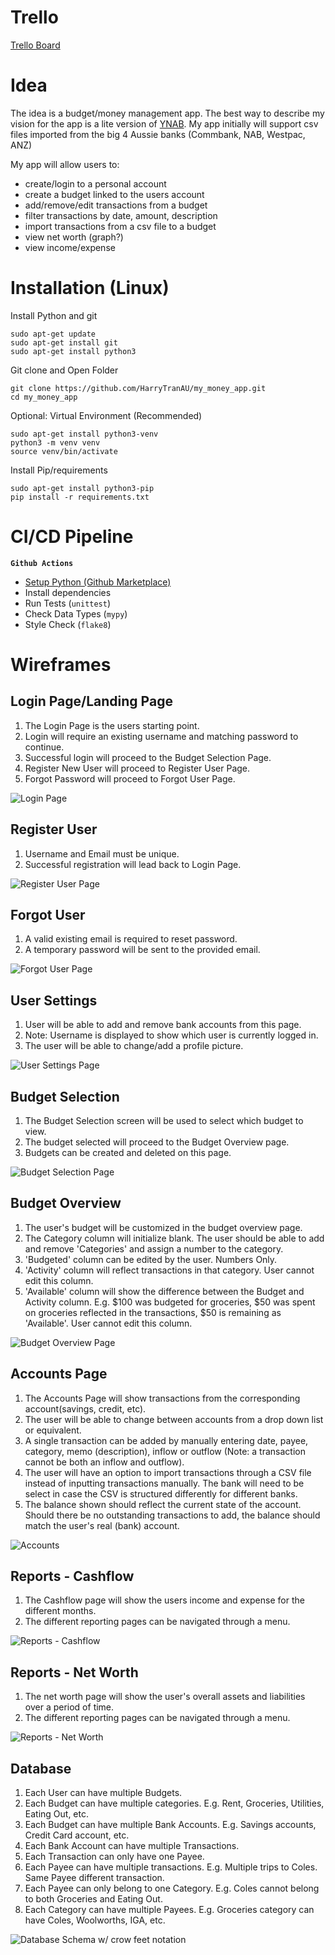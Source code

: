  # Trello

 [Trello Board](https://trello.com/b/Kd6QIMNx/my-money-app)

# Idea

The idea is a budget/money management app. The best way to describe my vision for the app is a lite version of [YNAB](https://www.youneedabudget.com/). My app initially will support csv files imported from the big 4 Aussie banks (Commbank, NAB, Westpac, ANZ)

My app will allow users to:

 - create/login to a personal account
 - create a budget linked to the users account
 - add/remove/edit transactions from a budget
 - filter transactions by date, amount, description
 - import transactions from a csv file to a budget
 - view net worth (graph?)
 - view income/expense

# Installation (Linux)

Install Python and git
```
sudo apt-get update
sudo apt-get install git
sudo apt-get install python3
```

Git clone and Open Folder
```
git clone https://github.com/HarryTranAU/my_money_app.git
cd my_money_app
```

Optional: Virtual Environment (Recommended)

```
sudo apt-get install python3-venv
python3 -m venv venv
source venv/bin/activate
```

Install Pip/requirements
```
sudo apt-get install python3-pip
pip install -r requirements.txt
```

# CI/CD Pipeline

**`Github Actions`**

 - [Setup Python (Github Marketplace)](https://github.com/marketplace/actions/setup-python)
 - Install dependencies
 - Run Tests (`unittest`)
 - Check Data Types (`mypy`)
 - Style Check (`flake8`) 

# Wireframes

## Login Page/Landing Page

1. The Login Page is the users starting point.
2. Login will require an existing username and matching password to continue.
3. Successful login will proceed to the Budget Selection Page.
4. Register New User will proceed to Register User Page.
5. Forgot Password will proceed to Forgot User Page.

![Login Page](docs/wireframes/Login_Page.png)

## Register User

1. Username and Email must be unique.
2. Successful registration will lead back to Login Page.

![Register User Page](docs/wireframes/Register_User.png)

## Forgot User

1. A valid existing email is required to reset password.
2. A temporary password will be sent to the provided email.

![Forgot User Page](docs/wireframes/Forgot_User.png)

## User Settings

1. User will be able to add and remove bank accounts from this page.
2. Note: Username is displayed to show which user is currently logged in.
3. The user will be able to change/add a profile picture.

![User Settings Page](docs/wireframes/User_Settings.png)

## Budget Selection

1. The Budget Selection screen will be used to select which budget to view.
2. The budget selected will proceed to the Budget Overview page.
3. Budgets can be created and deleted on this page.

![Budget Selection Page](docs/wireframes/Budget_Selection.png)

## Budget Overview

1. The user's budget will be customized in the budget overview page.
2. The Category column will initialize blank. The user should be able to add and remove 'Categories' and assign a number to the category.
3. 'Budgeted' column can be edited by the user. Numbers Only.
4. 'Activity' column will reflect transactions in that category. User cannot edit this column.
5. 'Available' column will show the difference between the Budget and Activity column. E.g. $100 was budgeted for groceries, $50 was spent on groceries reflected in the transactions, $50 is remaining as 'Available'. User cannot edit this column.

![Budget Overview Page](docs/wireframes/Budget_Overview.png)

## Accounts Page

1. The Accounts Page will show transactions from the corresponding account(savings, credit, etc).
2. The user will be able to change between accounts from a drop down list or equivalent.
3. A single transaction can be added by manually entering date, payee, category, memo (description), inflow or outflow (Note: a transaction cannot be both an inflow and outflow).
4. The user will have an option to import transactions through a CSV file instead of inputting transactions manually. The bank will need to be select in case the CSV is structured differently for different banks.
5. The balance shown should reflect the current state of the account. Should there be no outstanding transactions to add, the balance should match the user's real (bank) account.
 

![Accounts](docs/wireframes/Accounts.png)

## Reports - Cashflow

1. The Cashflow page will show the users income and expense for the different months.
2. The different reporting pages can be navigated through a menu.

![Reports - Cashflow](docs/wireframes/Reports_Cashflow.png)

## Reports - Net Worth

1. The net worth page will show the user's overall assets and liabilities over a period of time.
2. The different reporting pages can be navigated through a menu.

![Reports - Net Worth](docs/wireframes/Reports_Net_Worth.png)


## Database

1. Each User can have multiple Budgets.
2. Each Budget can have multiple categories. E.g. Rent, Groceries, Utilities, Eating Out, etc.
3. Each Budget can have multiple Bank Accounts. E.g. Savings accounts, Credit Card account, etc.
4. Each Bank Account can have multiple Transactions.
5. Each Transaction can only have one Payee.
6. Each Payee can have multiple transactions. E.g. Multiple trips to Coles. Same Payee different transaction.
7. Each Payee can only belong to one Category. E.g. Coles cannot belong to both Groceries and Eating Out.
8. Each Category can have multiple Payees. E.g. Groceries category can have Coles, Woolworths, IGA, etc.


![Database Schema w/ crow feet notation](docs/database_schema_w_notation.png)


